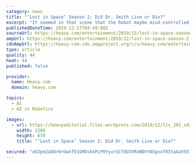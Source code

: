 ```yaml
---
category: news
title: "‘Lost in Space’ Season 2: Did Dr. Smith Live or Die?"
excerpt: "It seemed in that scene that the Robot maybe mind-controlled her to leave the ship. But an alternative explanation is that he communicated with her that she could get a ride on that ship if she ..."
publishedDateTime: 2019-12-27T04:49:00Z
sourceUrl: https://heavy.com/entertainment/2019/12/lost-in-space-season-2-dr-smith-live-die/
ampUrl: https://heavy.com/entertainment/2019/12/lost-in-space-season-2-dr-smith-live-die/amp/
cdnAmpUrl: https://heavy-com.cdn.ampproject.org/c/s/heavy.com/entertainment/2019/12/lost-in-space-season-2-dr-smith-live-die/amp/
type: article
quality: 44
heat: 44
published: false

provider:
  name: Heavy.com
  domain: heavy.com

topics:
  - AI
  - AI in Robotics

images:
  - url: https://heavyeditorial.files.wordpress.com/2019/12/lis_201_sdr_01445719_20190927r-e1577420401111.jpg?quality=65&strip=all&w=1200
    width: 1200
    height: 678
    title: "‘Lost in Space’ Season 2: Did Dr. Smith Live or Die?"

secured: "oO2pm2abDr6+UwnfE1GMOskkPLP0YyurUifdU3VRnWDVYA5gxxf0ItaAaV5VIqwH5iPZt0EPs0hR6QgSUBD3Yb8hCYdXu4zuzWNQDQ0TFSBgRc0TXlBY5JviHQVYOStpC0PO95kosK9yayFaUtHKcO5FCk6tCVXU2DfYs94qj6MUZEAfrdLNnsTuCTCdU96dcEgPehgPMEvCCABlaZERDfx1naSJs+rQ8pLQX4sq+ahuUSXdQR0h4t6W7nNHLteBdTzXB+1daEKtOydG51r//kncbT1Zc4xy7NfA/InytHg=;BVozTGkc5QXQWrmIz3QlQA=="
---
```


